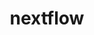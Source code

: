 ---
title: "nextflow"
layout: cache
categories: [package, v0.23.1]
meta: {"compilers": ["gcc@=7.3.1"], "num_specs": 3, "num_specs_by_stack": {"aws-isc": 1, "aws-isc-aarch64": 2, "root": 3}, "oss": ["amzn2"], "platforms": ["linux"], "stacks": ["aws-isc", "aws-isc-aarch64", "root"], "targets": ["aarch64", "neoverse_n1", "x86_64_v3"], "versions": ["24.10.0"]}
spec_details: [{"compiler": "gcc@=7.3.1", "hash": "n2cutn6gr3xxwwszxwkm3ij34exl5uoa", "os": "amzn2", "platform": "linux", "size": "-", "stacks": ["aws-isc-aarch64", "root"], "tarball": "https://binaries.spack.io/v0.23.1/build_cache/linux-amzn2-aarch64/gcc-7.3.1/nextflow-24.10.0/linux-amzn2-aarch64-gcc-7.3.1-nextflow-24.10.0-n2cutn6gr3xxwwszxwkm3ij34exl5uoa.spack", "target": "aarch64", "variants": ["build_system=generic"], "versions": ["24.10.0"]}, {"compiler": "gcc@=7.3.1", "hash": "shyoh3cgngvv4yhrlutrrspsc5xvv75e", "os": "amzn2", "platform": "linux", "size": "-", "stacks": ["aws-isc-aarch64", "root"], "tarball": "https://binaries.spack.io/v0.23.1/build_cache/linux-amzn2-neoverse_n1/gcc-7.3.1/nextflow-24.10.0/linux-amzn2-neoverse_n1-gcc-7.3.1-nextflow-24.10.0-shyoh3cgngvv4yhrlutrrspsc5xvv75e.spack", "target": "neoverse_n1", "variants": ["build_system=generic"], "versions": ["24.10.0"]}, {"compiler": "gcc@=7.3.1", "hash": "gl72qknzlncsnuknt3gsfrd3x54qborw", "os": "amzn2", "platform": "linux", "size": "-", "stacks": ["aws-isc", "root"], "tarball": "https://binaries.spack.io/v0.23.1/build_cache/linux-amzn2-x86_64_v3/gcc-7.3.1/nextflow-24.10.0/linux-amzn2-x86_64_v3-gcc-7.3.1-nextflow-24.10.0-gl72qknzlncsnuknt3gsfrd3x54qborw.spack", "target": "x86_64_v3", "variants": ["build_system=generic"], "versions": ["24.10.0"]}]
---